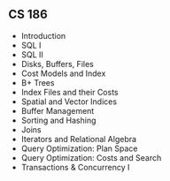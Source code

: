 ## CS 186

- Introduction
- SQL I
- SQL II
- Disks, Buffers, Files
- Cost Models and Index
- B+ Trees
- Index Files and their Costs
- Spatial and Vector Indices
- Buffer Management
- Sorting and Hashing
- Joins
- Iterators and Relational Algebra
- Query Optimization: Plan Space
- Query Optimization: Costs and Search
- Transactions & Concurrency I

